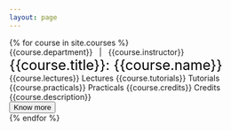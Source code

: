 ```yaml
---
layout: page
---
```


<div class="courselist">
{% for course in site.courses %}
    <div class="coursecard">
        <div class="deptandinst">
            <span class="dept"> {{course.department}} </span> &nbsp; | &nbsp; <span class="inst">{{course.instructor}}</span>
        </div>
        <div class="coursedetail">
            <a style="text-decoration:none; font-size:25px; color:black;" href="">{{course.title}}: {{course.name}}</a>
        </div>
        <div class="LTPC">
            <span class="lec"><i class="fa-solid fa-chalkboard-user"></i> {{course.lectures}} Lectures </span>
            <span class="tut"><i class="fa-solid fa-comment-dots"></i> {{course.tutorials}} Tutorials </span>
            <span class="pra"><i class="fa-solid fa-flask"></i> {{course.practicals}} Practicals </span>
            <span class="cre"><i class="fa-solid fa-graduation-cap"></i> {{course.credits}} Credits </span>
        </div>
        <div class="desc">{{course.description}}</div>
        <!-- <div class="knowmore"><a href="{{course.url | relative_url}}">Know more</a></div> -->
        <a href="{{course.url | relative_url}}"><button type="button" class="btn btn-info knowmore">Know more</button></a>
    </div>
{% endfor %}
</div>

